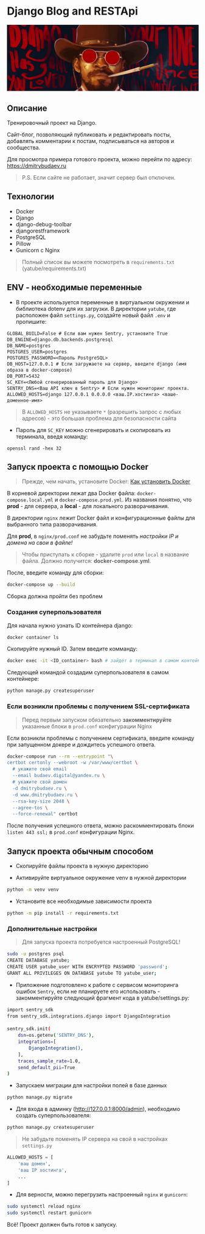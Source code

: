 # Django Blog and RESTApi

![Django Love](_assets/django_love.png)

## Описание

Тренировочный проект на Django.

Сайт-блог, позволяющий публиковать и редактировать посты, добавлять комментарии к постам, подписываться на авторов и сообщества.

Для просмотра примера готового проекта, можно перейти по адресу: https://dmitrybudaev.ru

> P.S. Если сайте не работает, значит сервер был отключен.


## Технологии

- Docker
- Django
- django-debug-toolbar
- djangorestframework
- PostgreSQL
- Pillow
- Gunicorn c Nginx

>Полный список вы можете посмотреть в `requirements.txt` (yatube/requirements.txt)

## ENV - необходимые переменные

- В проекте используется переменные в виртуальном окружении и библиотека dotenv для их загрузки. В директории `yatube`, где расположен файл `settings.py`, создайте новый файл `.env` и пропишите:

```text
GLOBAL_BUILD=False # Если вам нужен Sentry, установите True
DB_ENGINE=django.db.backends.postgresql
DB_NAME=postgres
POSTGRES_USER=postgres
POSTGRES_PASSWORD=<Пароль PostgreSQL>
DB_HOST=127.0.0.1 # Если загружаете на сервер, введите django (имя образа в docker-compose)
DB_PORT=5432
SC_KEY=<Любой сгенерированный пароль для Django>
SENTRY_DNS=<Ваш API ключ в Sentry> # Если нужен мониторинг проекта.
ALLOWED_HOSTS=django 127.0.0.1 0.0.0.0 <ваш.IP.хостинга> <ваше-доменное-имя>
```

> В `ALLOWED_HOSTS` не указываете `*` (разрешить запрос с любых адресов) - это большая проблема для безопасности сайта

- Пароль для `SC_KEY` можно сгенерировать и скопировать из терминала, введя команду:
```
openssl rand -hex 32
```

## Запуск проекта с помощью Docker

> Прежде, чем начать, установите Docker: [Как установить Docker](https://docs.docker.com/engine/install/)

В корневой директории лежат два Docker файла: `docker-compose.local.yml` и `docker-compose.prod.yml`.
Из названия понятно, что **prod** - для сервера, а **local** - для локального разворачивания.

В директории `nginx` лежит Docker файл и конфигурационные файлы для выбранного типа разворачивания.

Для **prod**, в `nginx/prod.conf` не забудьте поменять *настройки IP и домена на свои в файле!*

> Чтобы приступать к сборке - удалите `prod` или `local` в название файла. Должно получится: **docker-compose.yml**. 

После, введите команду для сборки:

```bash
docker-compose up --build
```
Сборка должна пройти без проблем


### Создания суперпользователя

Для начала нужно узнать ID контейнера django:

```bash
docker container ls
```

Скопируйте нужный ID. Затем введите комманду:

```bash
docker exec -it <ID_container> bash # зайдёт в терминал в самом контейнере
```

Следующей командой создадим суперпользователя в самом контейнере:

```bash
python manage.py createsuperuser
```

### Если возникли проблемы с получением SSL-сертификата

> Перед первым запуском обязательно **закомментируйте** указанные блоки в `prod.conf` конфигурации Nginx

Если возникли проблемы с получением сертификата, введите команду при запущенном докере и дождитесь успешного ответа.

```bash
docker-compose run --rm --entrypoint "\
certbot certonly --webroot -w /var/www/certbot \
  # укажите свой email
  --email budaev.digital@yandex.ru \
  # укажите свой домен
  -d dmitrybudaev.ru \
  -d www.dmitrybudaev.ru \
  --rsa-key-size 2048 \
  --agree-tos \
  --force-renewal" certbot
```

После получения успешного ответа, можно раскомментировать блоки `listen 443 ssl;` в `prod.conf` конфигурации Nginx.


## Запуск проекта обычным способом

- Скопируйте файлы проекта в нужную директорию

- Активируйте виртуальное окружение venv в нужной директории
```bash
python -m venv venv
```

- Установите все необходимые зависимости проекта
```bash
python -m pip install -r requirements.txt
``` 

### Дополнительные настройки


> Для запуска проекта потребуется настроенный PostgreSQL!

```bash
sudo -u postgres psql
CREATE DATABASE yatube;
CREATE USER yatube_user WITH ENCRYPTED PASSWORD 'password'; 
GRANT ALL PRIVILEGES ON DATABASE yatube TO yatube_user;
```
- Приложение подготовлено к работе с сервисом мониторинга ошибок `Sentry`, если не планируете его использовать - закомментируйте следующий фрагмент кода в yatube/settings.py:

```bash
import sentry_sdk
from sentry_sdk.integrations.django import DjangoIntegration

sentry_sdk.init(
    dsn=os.getenv('SENTRY_DNS'),
    integrations=[
        DjangoIntegration(),
    ],
    traces_sample_rate=1.0,
    send_default_pii=True
)
```

- Запускаем миграции для настройки полей в базе данных

```bash
python manage.py migrate
```

- Для входа в админку (http://127.0.0.1:8000/admin), необходимо создать суперпользователя:
```bash
python manage.py createsuperuser
```

> Не забудьте поменять IP сервера на свой в настройках `settings.py`
```python
ALLOWED_HOSTS = [
    'ваш домен',
    'ваш IP хостинга',
    ...
]
```

- Для верности, можно перегрузить настроенный `nginx` и `gunicorn`:
```bash
sudo systemctl reload nginx
sudo systemctl restart gunicorn
```

Всё! Проект должен быть готов к запуску.
